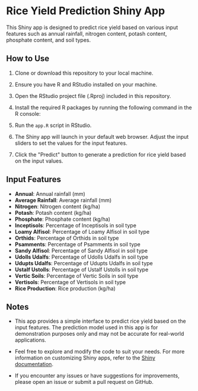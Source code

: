 # Rice Yield Prediction Shiny App

This Shiny app is designed to predict rice yield based on various input features such as annual rainfall, nitrogen content, potash content, phosphate content, and soil types.

## How to Use

1. Clone or download this repository to your local machine.

2. Ensure you have R and RStudio installed on your machine.

3. Open the RStudio project file (.Rproj) included in this repository.

4. Install the required R packages by running the following command in the R console:

5. Run the `app.R` script in RStudio.

6. The Shiny app will launch in your default web browser. Adjust the input sliders to set the values for the input features.

7. Click the "Predict" button to generate a prediction for rice yield based on the input values.

## Input Features

- **Annual**: Annual rainfall (mm)
- **Average Rainfall**: Average rainfall (mm)
- **Nitrogen**: Nitrogen content (kg/ha)
- **Potash**: Potash content (kg/ha)
- **Phosphate**: Phosphate content (kg/ha)
- **Inceptisols**: Percentage of Inceptisols in soil type
- **Loamy Alfisol**: Percentage of Loamy Alfisol in soil type
- **Orthids**: Percentage of Orthids in soil type
- **Psamments**: Percentage of Psamments in soil type
- **Sandy Alfisol**: Percentage of Sandy Alfisol in soil type
- **Udolls Udalfs**: Percentage of Udolls Udalfs in soil type
- **Udupts Udalfs**: Percentage of Udupts Udalfs in soil type
- **Ustalf Ustolls**: Percentage of Ustalf Ustolls in soil type
- **Vertic Soils**: Percentage of Vertic Soils in soil type
- **Vertisols**: Percentage of Vertisols in soil type
- **Rice Production**: Rice production (kg/ha)

## Notes

- This app provides a simple interface to predict rice yield based on the input features. The prediction model used in this app is for demonstration purposes only and may not be accurate for real-world applications.

- Feel free to explore and modify the code to suit your needs. For more information on customizing Shiny apps, refer to the [Shiny documentation](https://shiny.rstudio.com/).

- If you encounter any issues or have suggestions for improvements, please open an issue or submit a pull request on GitHub.

